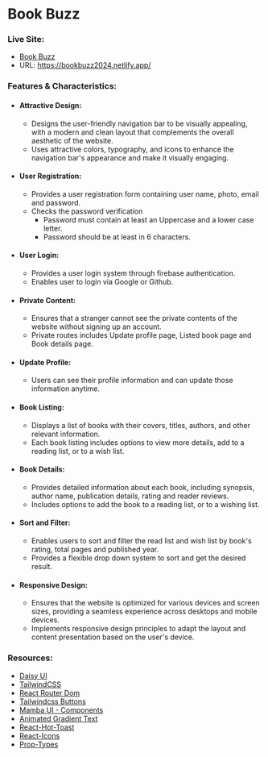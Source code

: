 # Book Buzz



### __Live Site:__ 
- [Book Buzz](https://bookbuzz2024.netlify.app/)
- URL: https://bookbuzz2024.netlify.app/ 

### __Features & Characteristics:__
- #### __Attractive Design:__
   - Designs the user-friendly navigation bar to be visually appealing, with a modern and clean layout that complements the overall aesthetic of the website.
   - Uses attractive colors, typography, and icons to enhance the navigation bar's appearance and make it visually engaging.

- #### __User Registration:__
   - Provides a user registration form containing user name, photo, email and password. 
   - Checks the password verification 
     - Password must contain at least an Uppercase and a lower case letter.
     - Password should be at least in 6 characters. 

- #### __User Login:__
    - Provides a user login system through firebase authentication. 
    - Enables user to login via Google or Github.     

- #### __Private Content:__
    - Ensures that a stranger cannot see the private contents of the website without signing up an account. 
    - Private routes includes Update profile page, Listed book page and Book details page. 


 - #### __Update Profile:__
    - Users can see their profile information and can update those information anytime. 

- #### __Book Listing:__
   - Displays a list of books with their covers, titles, authors, and other relevant information.
   - Each book listing includes options to view more details, add to a reading list, or to a wish list.

 - #### __Book Details:__
    - Provides detailed information about each book, including synopsis, author name, publication details, rating and reader reviews.
    - Includes options to add the book to a reading list, or to a wishing list.

 - #### __Sort and Filter:__
    - Enables users to sort and filter the read list and wish list by book's rating, total pages and published year.
    - Provides a flexible drop down system to sort and get the desired result.

 - #### __Responsive Design:__
    - Ensures that the website is optimized for various devices and screen sizes, providing a seamless experience across desktops and 
     mobile devices.
    - Implements responsive design principles to adapt the layout and content presentation based on the user's device.


### __Resources:__

- [Daisy UI](https://daisyui.com/)
- [TailwindCSS](https://tailwindcss.com/)
- [React Router Dom](https://reactrouter.com/en/main)
- [Tailwindcss Buttons](https://devdojo.com/tailwindcss/buttons)
- [Mamba UI - Components](https://mambaui.com/components)
- [Animated Gradient Text](https://www.andrealves.dev/blog/how-to-make-an-animated-gradient-text-with-tailwindcss/)
- [React-Hot-Toast](https://react-hot-toast.com/)
- [React-Icons](https://react-icons.github.io/react-icons/)
- [Prop-Types](https://www.npmjs.com/package/prop-types)

  

